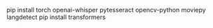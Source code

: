 pip install torch openai-whisper pytesseract opencv-python moviepy langdetect
pip install transformers